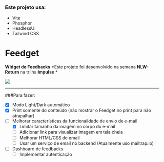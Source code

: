 ### Este projeto usa:

- Vite
- Phosphor
- HeadlessUI
- Tailwind CSS

# Feedget
**Widget de Feedbacks**
*Este projeto foi desenvolvido na semana **NLW-Return** na trilha **Impulse** *      

![](https://i.ibb.co/NpH15sC/Feedget-modes.png)

-------------
###Para fazer:

- [x] Modo Light/Dark automático
- [x] Print somente do conteúdo (não mostrar o Feedget no print para não atrapalhar)
- [ ] Melhorar características da funcionalidade de envio de e-mail
    - [x] Limitar tamanho da imagem no corpo do e-mail
	- [ ] Adicionar link para visualizar imagem em tela cheia
	- [ ] Melhorar HTML/CSS do email
	- [ ] Usar um serviço de email no backend (Atualmente uso mailtrap.io)
- [ ] Dashboard de feedbacks
 	- [ ] Implementar autenticação
